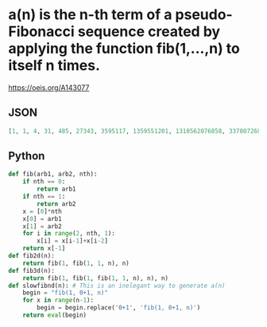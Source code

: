 # a\(n\) is the n\-th term of a pseudo\-Fibonacci sequence created by applying the function fib\(1,\.\.\.,n\) to itself n times\.
https://oeis.org/A143077
## JSON
```JSON
[1, 1, 4, 31, 485, 27343, 3595117, 1359551201, 1310562076858, 3378072688461451, 22702751567715567129, 401359405793550977993221, 18572242457139030215454649193, 2252593125544789695036793639095505]
```
## Python
```Python
def fib(arb1, arb2, nth):
    if nth == 0:
        return arb1
    if nth == 1:
        return arb2
    x = [0]*nth
    x[0] = arb1
    x[1] = arb2
    for i in range(2, nth, 1):
        x[i] = x[i-1]+x[i-2]
    return x[-1]
def fib2d(n):
    return fib(1, fib(1, 1, n), n)
def fib3d(n):
    return fib(1, fib(1, fib(1, 1, n), n), n)
def slowfibnd(n): # This is an inelegant way to generate a(n)
    begin = "fib(1, 0+1, n)"
    for x in range(n-1):
        begin = begin.replace('0+1', 'fib(1, 0+1, n)')
    return eval(begin)
```
